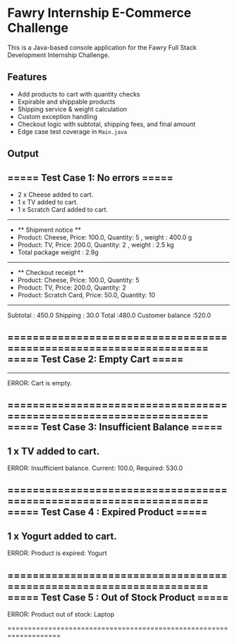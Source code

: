 # Fawry Internship E-Commerce Challenge

This is a Java-based console application for the Fawry Full Stack Development Internship Challenge.

## Features

- Add products to cart with quantity checks
- Expirable and shippable products
- Shipping service & weight calculation
- Custom exception handling
- Checkout logic with subtotal, shipping fees, and final amount
- Edge case test coverage in `Main.java`

## Output

===== Test Case 1: No errors =====
---------------------------------------------------
- 2 x Cheese added to cart.
- 1 x TV added to cart.
- 1 x Scratch Card added to cart.
---------------------------------------------------
- ** Shipment notice **
- Product: Cheese, Price: 100.0, Quantity: 5 , weight : 400.0 g
- Product: TV, Price: 200.0, Quantity: 2 , weight : 2.5 kg
- Total package weight : 2.9g
-----------------------------------------------------
- ** Checkout receipt **
- Product: Cheese, Price: 100.0, Quantity: 5
- Product: TV, Price: 200.0, Quantity: 2
- Product: Scratch Card, Price: 50.0, Quantity: 10
----------------------------------------------------------
Subtotal : 450.0
Shipping : 30.0
Total :480.0
Customer balance :520.0

===================================================================
===== Test Case 2: Empty Cart =====
---------------------------------------------------
---------------------------------------------------
ERROR: Cart is empty.

===================================================================
===== Test Case 3: Insufficient Balance =====
---------------------------------------------------
1 x TV added to cart.
---------------------------------------------------
ERROR: Insufficient balance. Current: 100.0, Required: 530.0

===================================================================
===== Test Case 4 : Expired Product =====
---------------------------------------------------
1 x Yogurt added to cart.
---------------------------------------------------
ERROR: Product is expired: Yogurt

===================================================================
===== Test Case 5 : Out of Stock Product =====
---------------------------------------------------
ERROR: Product out of stock: Laptop

===================================================================
